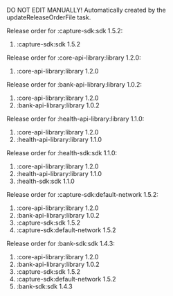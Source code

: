 DO NOT EDIT MANUALLY!
Automatically created by the updateReleaseOrderFile task.

Release order for :capture-sdk:sdk 1.5.2:
 1. :capture-sdk:sdk 1.5.2

Release order for :core-api-library:library 1.2.0:
 1. :core-api-library:library 1.2.0

Release order for :bank-api-library:library 1.0.2:
 1. :core-api-library:library 1.2.0
 2. :bank-api-library:library 1.0.2

Release order for :health-api-library:library 1.1.0:
 1. :core-api-library:library 1.2.0
 2. :health-api-library:library 1.1.0

Release order for :health-sdk:sdk 1.1.0:
 1. :core-api-library:library 1.2.0
 2. :health-api-library:library 1.1.0
 3. :health-sdk:sdk 1.1.0

Release order for :capture-sdk:default-network 1.5.2:
 1. :core-api-library:library 1.2.0
 2. :bank-api-library:library 1.0.2
 3. :capture-sdk:sdk 1.5.2
 4. :capture-sdk:default-network 1.5.2

Release order for :bank-sdk:sdk 1.4.3:
 1. :core-api-library:library 1.2.0
 2. :bank-api-library:library 1.0.2
 3. :capture-sdk:sdk 1.5.2
 4. :capture-sdk:default-network 1.5.2
 5. :bank-sdk:sdk 1.4.3

